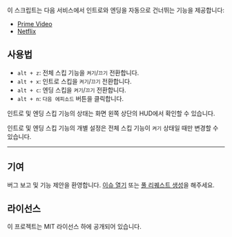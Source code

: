 이 스크립트는 다음 서비스에서 인트로와 엔딩을 자동으로 건너뛰는 기능을 제공합니다:

- [Prime Video](https://amazon.co.jp/gp/video/storefront)
- [Netflix](https://netflix.com)

## 사용법

- `alt + z`: 전체 스킵 기능을 `켜기`/`끄기` 전환합니다.
- `alt + x`: 인트로 스킵을 `켜기`/`끄기` 전환합니다.
- `alt + c`: 엔딩 스킵을 `켜기`/`끄기` 전환합니다.
- `alt + n`: `다음 에피소드` 버튼을 클릭합니다.

인트로 및 엔딩 스킵 기능의 상태는 화면 왼쪽 상단의 HUD에서 확인할 수 있습니다.

인트로 및 엔딩 스킵 기능의 개별 설정은 전체 스킵 기능이 `켜기` 상태일 때만 변경할 수 있습니다.

---

## 기여

버그 보고 및 기능 제안을 환영합니다. [이슈 열기](https://github.com/yossy17/stream-skipper/issues) 또는 [풀 리퀘스트 생성](https://github.com/yossy17/stream-skipper/pulls)을 해주세요.

## 라이선스

이 프로젝트는 MIT 라이선스 하에 공개되어 있습니다.
